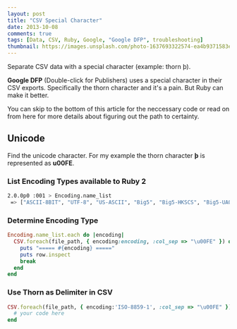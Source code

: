 ```yaml
---
layout: post
title: "CSV Special Character"
date: 2013-10-08
comments: true
tags: [Data, CSV, Ruby, Google, "Google DFP", troubleshooting]
thumbnail: https://images.unsplash.com/photo-1637693322574-ea4b9371583e?w=500&auto=format&fit=crop&q=60&ixlib=rb-4.0.3&ixid=M3wxMjA3fDB8MHxzZWFyY2h8MjM3fHxjb2x1bW4lMjBkaXZpZGVyfGVufDB8fDB8fHwy
---
```


Separate CSV data with a special character (example: thorn &thorn;).

<!-- more -->

__Google DFP__ (Double-click for Publishers) uses a special character in their CSV exports. Specifically the thorn character and it's a pain. But Ruby can make it better.

You can skip to the bottom of this article for the neccessary code or read on from here for more details about figuring out the path to certainty.

## Unicode

Find the unicode character. For my example the thorn character __&thorn;__ is represented as __u00FE__.

### List Encoding Types available to Ruby 2

```bash
2.0.0p0 :001 > Encoding.name_list
 => ["ASCII-8BIT", "UTF-8", "US-ASCII", "Big5", "Big5-HKSCS", "Big5-UAO", "CP949", "Emacs-Mule", "EUC-JP", "EUC-KR", "EUC-TW", "GB18030", "GBK", "ISO-8859-1", "ISO-8859-2", "ISO-8859-3", "ISO-8859-4", "ISO-8859-5", "ISO-8859-6", "ISO-8859-7", "ISO-8859-8", "ISO-8859-9", "ISO-8859-10", "ISO-8859-11", "ISO-8859-13", "ISO-8859-14", "ISO-8859-15", "ISO-8859-16", "KOI8-R", "KOI8-U", "Shift_JIS", "UTF-16BE", "UTF-16LE", "UTF-32BE", "UTF-32LE", "Windows-31J", "Windows-1251", "BINARY", "IBM437", "CP437", "IBM737", "CP737", "IBM775", "CP775", "CP850", "IBM850", "IBM852", "CP852", "IBM855", "CP855", "IBM857", "CP857", "IBM860", "CP860", "IBM861", "CP861", "IBM862", "CP862", "IBM863", "CP863", "IBM864", "CP864", "IBM865", "CP865", "IBM866", "CP866", "IBM869", "CP869", "Windows-1258", "CP1258", "GB1988", "macCentEuro", "macCroatian", "macCyrillic", "macGreek", "macIceland", "macRoman", "macRomania", "macThai", "macTurkish", "macUkraine", "CP950", "Big5-HKSCS:2008", "CP951", "stateless-ISO-2022-JP", "eucJP", "eucJP-ms", "euc-jp-ms", "CP51932", "EUC-JP-2004", "EUC-JISX0213", "eucKR", "eucTW", "GB2312", "EUC-CN", "eucCN", "GB12345", "CP936", "ISO-2022-JP", "ISO2022-JP", "ISO-2022-JP-2", "ISO2022-JP2", "CP50220", "CP50221", "ISO8859-1", "Windows-1252", "CP1252", "ISO8859-2", "Windows-1250", "CP1250", "ISO8859-3", "ISO8859-4", "ISO8859-5", "ISO8859-6", "Windows-1256", "CP1256", "ISO8859-7", "Windows-1253", "CP1253", "ISO8859-8", "Windows-1255", "CP1255", "ISO8859-9", "Windows-1254", "CP1254", "ISO8859-10", "ISO8859-11", "TIS-620", "Windows-874", "CP874", "ISO8859-13", "Windows-1257", "CP1257", "ISO8859-14", "ISO8859-15", "ISO8859-16", "CP878", "MacJapanese", "MacJapan", "ASCII", "ANSI_X3.4-1968", "646", "UTF-7", "CP65000", "CP65001", "UTF8-MAC", "UTF-8-MAC", "UTF-8-HFS", "UTF-16", "UTF-32", "UCS-2BE", "UCS-4BE", "UCS-4LE", "CP932", "csWindows31J", "SJIS", "PCK", "CP1251", "UTF8-DoCoMo", "SJIS-DoCoMo", "UTF8-KDDI", "SJIS-KDDI", "ISO-2022-JP-KDDI", "stateless-ISO-2022-JP-KDDI", "UTF8-SoftBank", "SJIS-SoftBank", "locale", "external", "filesystem", "internal"]
```

### Determine Encoding Type

```ruby
Encoding.name_list.each do |encoding|
  CSV.foreach(file_path, { encoding:encoding, :col_sep => "\u00FE" }) do |row|
    puts "===== #{encoding} ====="
    puts row.inspect
    break
  end
end
```

### Use Thorn as Delimiter in CSV

```ruby
CSV.foreach(file_path, { encoding:'ISO-8859-1', :col_sep => "\u00FE" }) do |row|
  # your code here
end
```
